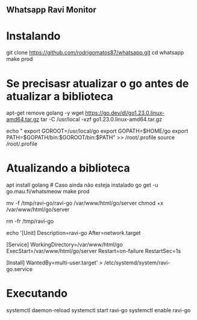 Whatsapp Ravi Monitor
---------------------

# Instalando
git clone https://github.com/rodrigomatos87/whatsapp.git
cd whatsapp
make prod


# Se precisasr atualizar o go antes de atualizar a biblioteca
apt-get remove golang -y
wget https://go.dev/dl/go1.23.0.linux-amd64.tar.gz
tar -C /usr/local -xzf go1.23.0.linux-amd64.tar.gz

echo "
export GOROOT=/usr/local/go
export GOPATH=\$HOME/go
export PATH=\$GOPATH/bin:\$GOROOT/bin:\$PATH" >> /root/.profile
source /root/.profile


# Atualizando a biblioteca
apt install golang # Caso ainda não esteja instalado
go get -u go.mau.fi/whatsmeow
make prod

mv -f /tmp/ravi-go/ravi-go /var/www/html/go/server
chmod +x /var/www/html/go/server

rm -fr /tmp/ravi-go

echo '[Unit]
Description=ravi-go
After=network.target

[Service]
WorkingDirectory=/var/www/html/go
ExecStart=/var/www/html/go/server
Restart=on-failure
RestartSec=1s

[Install]
WantedBy=multi-user.target' > /etc/systemd/system/ravi-go.service

# Executando
systemctl daemon-reload
systemctl start ravi-go
systemctl enable ravi-go
